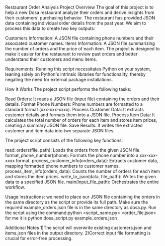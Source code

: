 
Restaurant Order Analysis
Project Overview
The goal of this project is to help a new Dosa restaurant analyze their orders and derive insights from their customers' purchasing behavior. The restaurant has provided JSON data containing individual order details from the past year. We aim to process this data to create two key outputs:

Customers Information: A JSON file containing phone numbers and their associated customer names.
Items Information: A JSON file summarizing the number of orders and the price of each item.
The project is designed to make it easier for the restaurant to review past orders and better understand their customers and menu items.

Requirements:
Running this script necessitates Python on your system, leaning solely on Python's intrinsic libraries for functionality, thereby negating the need for external package installations.

How It Works
The project script performs the following tasks:

Read Orders: It reads a JSON file (input file) containing the orders and their details.
Format Phone Numbers: Phone numbers are formatted to a standard format (xxx-xxx-xxxx).
Process Customer Data: It extracts customer details and formats them into a JSON file.
Process Item Data: It calculates the total number of orders for each item and stores item prices, creating a summary JSON file.
Save Results: It writes the extracted customer and item data into two separate JSON files.

The project script consists of the following key functions:

read_orders(file_path): Loads the orders from the given JSON file.
format_phone_number(phone): Formats the phone number into a xxx-xxx-xxxx format.
process_customer_info(orders_data): Extracts customer data, mapping formatted phone numbers to customer names.
process_item_info(orders_data): Counts the number of orders for each item and stores the item prices.
write_to_json(data, file_path): Writes the given data to a specified JSON file.
main(input_file_path): Orchestrates the entire workflow.

Usage Instructions:
we need to place our JSON file containing the orders in the same directory as the script or provide its full path.
Make sure the required example_orders.json file is in the same directory as dosa.py.
Run the script using the command:python <script_name.py>  <order_file.json> for me it is python dosa_script.py example_orders.json

Additional Notes
1)The script will overwrite existing customers.json and items.json files in the output directory.
2)Correct input file formatting is crucial for error-free processing.





